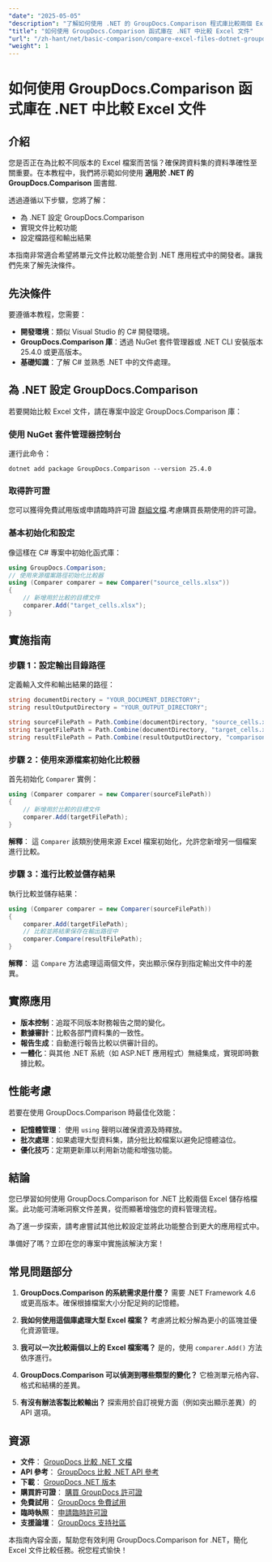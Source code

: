```yaml
---
"date": "2025-05-05"
"description": "了解如何使用 .NET 的 GroupDocs.Comparison 程式庫比較兩個 Excel 檔案。本指南涵蓋設定、實作和實際應用。"
"title": "如何使用 GroupDocs.Comparison 函式庫在 .NET 中比較 Excel 文件"
"url": "/zh-hant/net/basic-comparison/compare-excel-files-dotnet-groupdocs-comparison/"
"weight": 1
---
```


# 如何使用 GroupDocs.Comparison 函式庫在 .NET 中比較 Excel 文件

## 介紹

您是否正在為比較不同版本的 Excel 檔案而苦惱？確保跨資料集的資料準確性至關重要。在本教程中，我們將示範如何使用 **適用於 .NET 的 GroupDocs.Comparison** 圖書館.

透過遵循以下步驟，您將了解：
- 為 .NET 設定 GroupDocs.Comparison
- 實現文件比較功能
- 設定檔路徑和輸出結果

本指南非常適合希望將單元文件比較功能整合到 .NET 應用程式中的開發者。讓我們先來了解先決條件。

## 先決條件

要遵循本教程，您需要：
- **開發環境**：類似 Visual Studio 的 C# 開發環境。
- **GroupDocs.Comparison 庫**：透過 NuGet 套件管理器或 .NET CLI 安裝版本 25.4.0 或更高版本。
- **基礎知識**：了解 C# 並熟悉 .NET 中的文件處理。

## 為 .NET 設定 GroupDocs.Comparison

若要開始比較 Excel 文件，請在專案中設定 GroupDocs.Comparison 庫：

### 使用 NuGet 套件管理器控制台
運行此命令：
```shell
dotnet add package GroupDocs.Comparison --version 25.4.0
```

### 取得許可證
您可以獲得免費試用版或申請臨時許可證 [群組文檔](https://purchase.groupdocs.com/temporary-license/).考慮購買長期使用的許可證。

### 基本初始化和設定
像這樣在 C# 專案中初始化函式庫：
```csharp
using GroupDocs.Comparison;
// 使用來源檔案路徑初始化比較器
using (Comparer comparer = new Comparer("source_cells.xlsx"))
{
    // 新增用於比較的目標文件
    comparer.Add("target_cells.xlsx");
}
```

## 實施指南

### 步驟 1：設定輸出目錄路徑
定義輸入文件和輸出結果的路徑：
```csharp
string documentDirectory = "YOUR_DOCUMENT_DIRECTORY";
string resultOutputDirectory = "YOUR_OUTPUT_DIRECTORY";

string sourceFilePath = Path.Combine(documentDirectory, "source_cells.xlsx");
string targetFilePath = Path.Combine(documentDirectory, "target_cells.xlsx");
string resultFilePath = Path.Combine(resultOutputDirectory, "comparison_result.xlsx");
```

### 步驟 2：使用來源檔案初始化比較器
首先初始化 `Comparer` 實例：
```csharp
using (Comparer comparer = new Comparer(sourceFilePath))
{
    // 新增用於比較的目標文件
    comparer.Add(targetFilePath);
}
```
**解釋**： 這 `Comparer` 該類別使用來源 Excel 檔案初始化，允許您新增另一個檔案進行比較。

### 步驟 3：進行比較並儲存結果
執行比較並儲存結果：
```csharp
using (Comparer comparer = new Comparer(sourceFilePath))
{
    comparer.Add(targetFilePath);
    // 比較並將結果保存在輸出路徑中
    comparer.Compare(resultFilePath);
}
```
**解釋**： 這 `Compare` 方法處理這兩個文件，突出顯示保存到指定輸出文件中的差異。

## 實際應用

- **版本控制**：追蹤不同版本財務報告之間的變化。
- **數據審計**：比較各部門資料集的一致性。
- **報告生成**：自動進行報告比較以供審計目的。
- **一體化**：與其他 .NET 系統（如 ASP.NET 應用程式）無縫集成，實現即時數據比較。

## 性能考慮

若要在使用 GroupDocs.Comparison 時最佳化效能：

- **記憶體管理**： 使用 `using` 聲明以確保資源及時釋放。
- **批次處理**：如果處理大型資料集，請分批比較檔案以避免記憶體溢位。
- **優化技巧**：定期更新庫以利用新功能和增強功能。

## 結論

您已學習如何使用 GroupDocs.Comparison for .NET 比較兩個 Excel 儲存格檔案。此功能可清晰洞察文件差異，從而顯著增強您的資料管理流程。

為了進一步探索，請考慮嘗試其他比較設定並將此功能整合到更大的應用程式中。

準備好了嗎？立即在您的專案中實施該解決方案！

## 常見問題部分

1. **GroupDocs.Comparison 的系統需求是什麼？** 
   需要 .NET Framework 4.6 或更高版本。確保根據檔案大小分配足夠的記憶體。

2. **我如何使用這個庫處理大型 Excel 檔案？**
   考慮將比較分解為更小的區塊並優化資源管理。

3. **我可以一次比較兩個以上的 Excel 檔案嗎？**
   是的，使用 `comparer.Add()` 方法依序進行。

4. **GroupDocs.Comparison 可以偵測到哪些類型的變化？**
   它檢測單元格內容、格式和結構的差異。

5. **有沒有辦法客製比較輸出？**
   探索用於自訂視覺方面（例如突出顯示差異）的 API 選項。

## 資源

- **文件**： [GroupDocs 比較 .NET 文檔](https://docs.groupdocs.com/comparison/net/)
- **API 參考**： [GroupDocs 比較 .NET API 參考](https://reference.groupdocs.com/comparison/net/)
- **下載**： [GroupDocs .NET 版本](https://releases.groupdocs.com/comparison/net/)
- **購買許可證**： [購買 GroupDocs 許可證](https://purchase.groupdocs.com/buy)
- **免費試用**： [GroupDocs 免費試用](https://releases.groupdocs.com/comparison/net/)
- **臨時執照**： [申請臨時許可證](https://purchase.groupdocs.com/temporary-license/)
- **支援論壇**： [GroupDocs 支持社區](https://forum.groupdocs.com/c/comparison/)

本指南內容全面，幫助您有效利用 GroupDocs.Comparison for .NET，簡化 Excel 文件比較任務。祝您程式愉快！